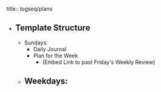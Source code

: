title:: logseq/plans

- ## Template Structure
	- Sundays:
		- Daily Journal
		- Plan for the Week
			- (Embed Link to past Friday's Weekly Review)
	- Weekdays:
		-